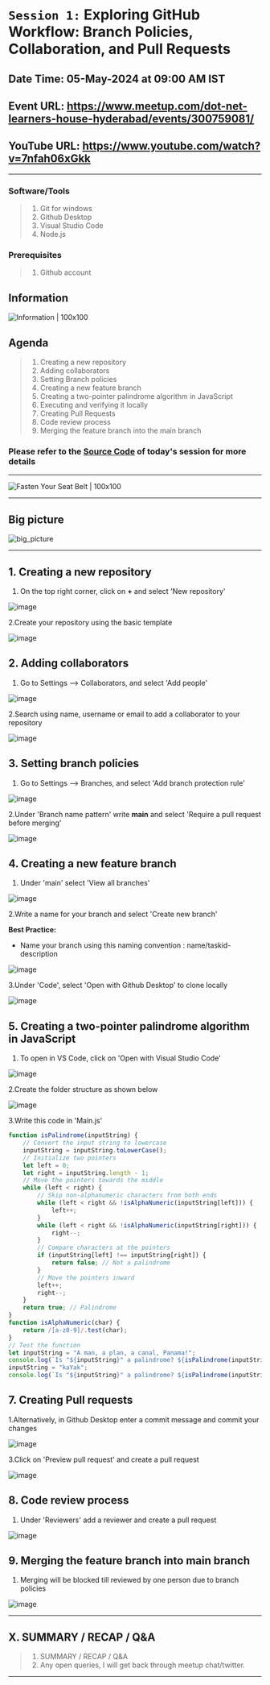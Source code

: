 # `Session 1:` Exploring GitHub Workflow: Branch Policies, Collaboration, and Pull Requests

## Date Time: 05-May-2024 at 09:00 AM IST

## Event URL: <https://www.meetup.com/dot-net-learners-house-hyderabad/events/300759081/>

## YouTube URL: <https://www.youtube.com/watch?v=7nfah06xGkk>

---

### Software/Tools

> 1. Git for windows
> 1. Github Desktop
> 1. Visual Studio Code
> 1. Node.js

### Prerequisites

> 1. Github account

## Information

![Information | 100x100](images/Information.PNG)

## Agenda

> 1. Creating a new repository
> 1. Adding collaborators
> 1. Setting Branch policies
> 1. Creating a new feature branch
> 1. Creating a two-pointer palindrome algorithm in JavaScript
> 1. Executing and verifying it locally
> 1. Creating Pull Requests
> 1. Code review process
> 1. Merging the feature branch into the main branch

### Please refer to the [**Source Code**](https://github.com/mygclass2020/speaker-series-2024/blob/main/documentation/S1.md) of today's session for more details

---

![Fasten Your Seat Belt | 100x100](images/SeatBelt.PNG)

---

## Big picture

![big_picture](images/S1/big_picture.png)

---

## 1. Creating a new repository

1. On the top right corner, click on **+** and select 'New repository'

![image](images/S1/1.png)

2.Create your repository using the basic template

![image](images/S1/2.png)

## 2. Adding collaborators

1. Go to Settings --> Collaborators, and select 'Add people'

![image](images/S1/3.png)

2.Search using name, username or email to add a collaborator to your repository

![image](images/S1/4.png)

## 3. Setting branch policies

1. Go to Settings --> Branches, and select 'Add branch protection rule'

![image](images/S1/5.png)

2.Under 'Branch name pattern' write **main** and select 'Require a pull request before merging'

![image](images/S1/6.png)

## 4. Creating a new feature branch

1. Under 'main' select 'View all branches'

![image](images/S1/7.png)

2.Write a name for your branch and select 'Create new branch'

**Best Practice:**

- Name your branch using this naming convention : name/taskid-description

![image](images/S1/8.png)

3.Under 'Code', select 'Open with Github Desktop' to clone locally

![image](images/S1/9.png)

## 5. Creating a two-pointer palindrome algorithm in JavaScript

1. To open in VS Code, click on 'Open with Visual Studio Code'

![image](images/S1/10.png)

2.Create the folder structure as shown below

![image](images/S1/11.png)

3.Write this code in 'Main.js'

```js
function isPalindrome(inputString) {
    // Convert the input string to lowercase
    inputString = inputString.toLowerCase();
    // Initialize two pointers
    let left = 0;
    let right = inputString.length - 1;
    // Move the pointers towards the middle
    while (left < right) {
        // Skip non-alphanumeric characters from both ends
        while (left < right && !isAlphaNumeric(inputString[left])) {
            left++;
        }
        while (left < right && !isAlphaNumeric(inputString[right])) {
            right--;
        }
        // Compare characters at the pointers
        if (inputString[left] !== inputString[right]) {
            return false; // Not a palindrome
        }
        // Move the pointers inward
        left++;
        right--;
    }
    return true; // Palindrome
}
function isAlphaNumeric(char) {
    return /[a-z0-9]/.test(char);
}
// Test the function
let inputString = "A man, a plan, a canal, Panama!";
console.log(`Is "${inputString}" a palindrome? ${isPalindrome(inputString)}`);
inputString = "kaYak";
console.log(`Is "${inputString}" a palindrome? ${isPalindrome(inputString)}`);
```

## 7. Creating Pull requests

1.Alternatively, in Github Desktop enter a commit message and commit your changes

![image](images/S1/13.png)

3.Click on 'Preview pull request' and create a pull request

![image](images/S1/14.png)

## 8. Code review process

1. Under 'Reviewers' add a reviewer and create a pull request

![image](images/S1/15.png)

## 9. Merging the feature branch into main branch

1. Merging will be blocked till reviewed by one person due to branch policies

![image](images/S1/16.png)

---

## X. SUMMARY / RECAP / Q&A

> 1. SUMMARY / RECAP / Q&A
> 2. Any open queries, I will get back through meetup chat/twitter.

---
